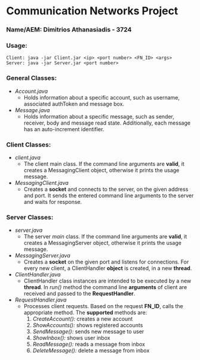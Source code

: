 # Communication Networks Project

### **Name/AEM:** Dimitrios Athanasiadis - 3724

### **Usage:**
```
Client: java -jar Client.jar <ip> <port number> <FN_ID> <args>
Server: java -jar Server.jar <port number>
```


### **General Classes:**

* _Account.java_
  * Holds information about a specific account, such as username, associated authToken and message box.
* _Message.java_
  * Holds information about a specific message, such as sender, receiver, body and message read state. Additionally, 
  each message has an auto-increment identifier.

### **Client Classes:**

* _client.java_
  * The client main class. If the command line arguments are **valid**, it creates a MessagingClient object,
    otherwise it prints the usage message.
* _MessagingClient.java_
  * Creates a **socket** and connects to the server, on the given address and port. It sends the entered command 
  line arguments to the server and waits for response.

### **Server Classes:**

* _server.java_
  * The server _main_ class. If the command line arguments are **valid**, it creates a MessagingServer object, 
  otherwise it prints the usage message.
* _MessagingServer.java_
  * Creates a **socket** on the given port and listens for connections. For every new client, a ClientHandler 
  **object** is created, in a new **thread**.
* _ClientHandler.java_
  * ClientHandler class instances are intended to be executed by a new **thread**. In _run()_ method the command 
  line **arguments** of client are received and passed to the **RequestHandler**. 
* _RequestHandler.java_
  * Processes client requests. Based on the request **FN_ID**, calls the appropriate method. The **supported** 
  methods are:
    1. _CreateAccount():_ creates a new account
    2. _ShowAccounts():_ shows registered accounts
    3. _SendMessage():_ sends new message to user
    4. _ShowInbox():_ shows user inbox 
    5. _ReadMessage():_ reads a message from inbox
    6. _DeleteMessage():_ delete a message from inbox
